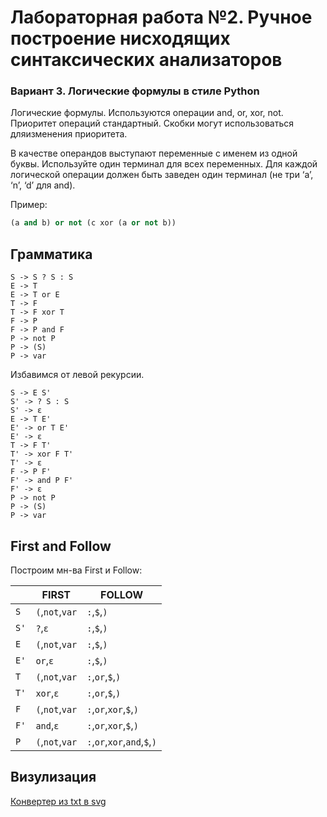 # Лабораторная работа №2. Ручное построение нисходящих синтаксических анализаторов

### Вариант 3. Логические формулы в стиле Python

Логические формулы. Используются операции and, or, xor, not. Приоритет операций стандартный. Скобки могут использоваться
дляизменения приоритета.

В качестве операндов выступают переменные с именем из одной буквы. Используйте один терминал для всех переменных. Для
каждой логической операции должен быть заведен один терминал (не три ‘a’, ‘n’, ‘d’ для and).

Пример:

```Python
(a and b) or not (c xor (a or not b))
```

## Грамматика

`S -> S ? S : S` <br/>
`E -> T` <br/>
`E -> T or E` <br/>
`T -> F` <br/>
`T -> F xor T` <br/>
`F -> P` <br/>
`F -> P and F` <br/>
`P -> not P` <br/>
`P -> (S)` <br/>
`P -> var` <br/>

Избавимся от левой рекурсии.

`S -> E S'` <br/>
`S' -> ? S : S` <br/>
`S' -> ε` <br/>
`E -> T E'` <br/>
`E' -> or T E'` <br/>
`E' -> ε` <br/>
`T -> F T'` <br/>
`T' -> xor F T'` <br/>
`T' -> ε` <br/>
`F -> P F'` <br/>
`F' -> and P F'` <br/>
`F' -> ε` <br/>
`P -> not P` <br/>
`P -> (S)` <br/>
`P -> var` <br/>

## First and Follow

Построим мн-ва First и Follow:

|      | FIRST           | FOLLOW                       |
|------|-----------------|------------------------------|
| `S`  | `(`,`not`,`var` | `:`,`$`,`)`                  |
| `S'` | `?`,`ε`         | `:`,`$`,`)`                  |
| `E`  | `(`,`not`,`var` | `:`,`$`,`)`                  |
| `E'` | `or`,`ε`        | `:`,`$`,`)`                  |
| `T`  | `(`,`not`,`var` | `:`,`or`,`$`,`)`             |
| `T'` | `xor`,`ε`       | `:`,`or`,`$`,`)`             |
| `F`  | `(`,`not`,`var` | `:`,`or`,`xor`,`$`,`)`       |
| `F'` | `and`,`ε`       | `:`,`or`,`xor`,`$`,`)`       |
| `P`  | `(`,`not`,`var` | `:`,`or`,`xor`,`and`,`$`,`)` |

## Визулизация

[Конвертер из txt в svg](https://dreampuf.github.io/GraphvizOnline/)